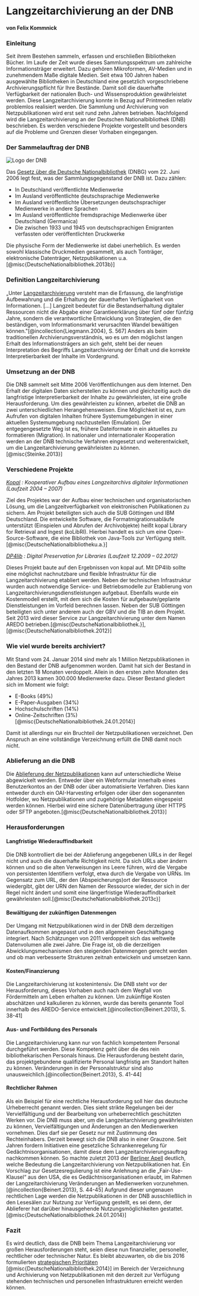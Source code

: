 
# Langzeitarchivierung an der DNB #
#### von Felix Kommnick ####

### Einleitung ####

Seit ihrem Bestehen sammeln, erfassen und erschließen Bibliotheken Bücher. Im Laufe der Zeit wurde dieses Sammlungsspektrum um zahlreiche Informationsträger erweitert. Dazu gehören Mikroformen, AV-Medien und in zunehmendem Maße digitale Medien. Seit etwa 100 Jahren haben ausgewählte Bibliotheken in Deutschland eine gesetzlich vorgeschriebene Archivierungspflicht für Ihre Bestände. Damit soll die dauerhafte Verfügbarkeit der nationalen Buch- und Wissensproduktion gewährleistet werden. Diese Langzeitarchivierung konnte in Bezug auf Printmedien relativ problemlos realisiert werden. Die Sammlung und Archivierung von Netzpublikationen wird erst seit rund zehn Jahren betrieben. Nachfolgend wird die Langzeitarchivierung an der Deutschen Nationalbibliothek (DNB) beschrieben. Es werden verschiedene Projekte vorgestellt und besonders auf die Probleme und Grenzen dieser Vorhaben eingegangen. 

### Der Sammelauftrag der DNB ###

![Logo der DNB][1]

Das [Gesetz über die Deutsche Nationalbibliothek][2] (DNBG) vom 22. Juni 2006 legt fest, was der Sammlungsgegenstand der DNB ist. Dazu zählen: 

 - In Deutschland veröffentlichte Medienwerke
 - Im Ausland veröffentlichte deutschsprachige Medienwerke
 - Im Ausland veröffentlichte Übersetzungen deutschsprachiger Medienwerke in andere Sprachen
 - Im Ausland veröffentlichte fremdsprachige Medienwerke über Deutschland (Germanica)
 - Die zwischen 1933 und 1945 von deutschsprachigen Emigranten verfassten oder veröffentlichten Druckwerke

Die physische Form der Medienwerke ist dabei unerheblich. Es werden sowohl klassische Druckmedien gesammelt, als auch Tonträger, elektronische Datenträger, Netzpublikationen u.a.[@misc{DeutscheNationalbibliothek.2013b}]

### Definition Langzeitarchivierung ###

„Unter [Langzeitarchivierung][3] versteht man die Erfassung, die langfristige Aufbewahrung und die Erhaltung der dauerhaften Verfügbarkeit von Informationen. […] Langzeit bedeutet für die Bestandserhaltung digitaler Ressourcen nicht die Abgabe einer Garantieerklärung über fünf oder fünfzig Jahre, sondern die verantwortliche Entwicklung von Strategien, die den beständigen, vom Informationsmarkt verursachten Wandel bewältigen können."[@incollection{Liegmann.2004}, S. 567]
Anders als beim traditionellen Archivierungsverständnis, wo es um den möglichst langen Erhalt des Informationsträgers an sich geht, steht bei der neuen Interpretation des Begriffs Langzeitarchivierung der Erhalt und die korrekte Interpretierbarkeit der Inhalte im Vordergrund. 

### Umsetzung an der DNB ###

Die DNB sammelt seit Mitte 2006 Veröffentlichungen aus dem Internet. Den Erhalt der digitalen Daten sicherstellen zu können und gleichzeitig auch die langfristige Interpretierbarkeit der Inhalte zu gewährleisten, ist eine große Herausforderung. Um dies gewährleisten zu können, arbeitet die DNB an zwei unterschiedlichen Herangehensweisen. 
Eine Möglichkeit ist es, zum Aufrufen von digitalen Inhalten frühere Systemumgebungen in einer aktuellen Systemumgebung nachzustellen (Emulation). Der entgegengesetzte Weg ist es, frühere Dateiformate in ein aktuelles zu formatieren (Migration). 
In nationaler und internationaler Kooperation werden an der DNB technische Verfahren eingesetzt und weiterentwickelt, um die Langzeitarchivierung gewährleisten zu können.[@misc{Steinke.2013}]

### Verschiedene Projekte ###

*[Kopal][4] : Kooperativer Aufbau eines Langzeitarchivs digitaler Informationen (Laufzeit 2004 – 2007)*

Ziel des Projektes war der Aufbau einer technischen und organisatorischen Lösung, um die Langzeitverfügbarkeit von elektronischen Publikationen zu sichern. Am Projekt beteiligten sich auch die SUB Göttingen und IBM Deutschland. Die entwickelte Software, die Formatmigrationsabläufe unterstützt (Einspielen und Abrufen der Archivobjekte) heißt kopal Library for Retrieval and Ingest (koLibRI). Hierbei handelt es sich um eine Open-Source-Software, die eine Bibliothek von Java-Tools zur Verfügung stellt.[@misc{DeutscheNationalbibliotheku.a.}]

*[DP4lib][5] : Digital Preservation for Libraries (Laufzeit 12.2009 – 02.2012)*

Dieses Projekt baute auf den Ergebnissen von kopal auf. Mit DP4lib sollte eine möglichst nachnutzbare und flexible Infrastruktur für die Langzeitarchivierung etabliert werden. Neben der technischen Infrastruktur wurden auch notwendige Service- und Betriebsmodelle zur Etablierung von Langzeitarchivierungsdienstleistungen aufgebaut. Ebenfalls wurde ein Kostenmodell erstellt, mit dem sich die Kosten für aufgebaute/geplante Dienstleistungen im Vorfeld berechnen lassen.  Neben der SUB Göttingen beteiligten sich unter anderem auch der GBV und die TIB an dem Projekt. Seit 2013 wird dieser Service zur Langzeitarchivierung unter dem Namen AREDO betrieben.[@misc{DeutscheNationalbibliothek.}], [@misc{DeutscheNationalbibliothek.2012}]

### Wie viel wurde bereits archiviert? ###

Mit Stand vom 24. Januar 2014 sind mehr als 1 Million Netzpublikationen in den Bestand der DNB aufgenommen worden. Damit hat sich der Bestand in den letzten 18 Monaten verdoppelt. Allein in den ersten zehn Monaten des Jahres 2013 kamen 300.000 Medienwerke dazu. Dieser Bestand gliedert sich im Moment wie folgt: 

 - E-Books (49%)
 - E-Paper-Ausgaben (34%)
 - Hochschulschriften (14%)
 - Online-Zeitschriften (3%)[@misc{DeutscheNationalbibliothek.24.01.2014}]

Damit ist allerdings nur ein Bruchteil der Netzpublikationen verzeichnet. Den Anspruch an eine vollständige Verzeichnung erfüllt die DNB damit noch nicht. 

### Ablieferung an die DNB ###

Die [Ablieferung der Netzpublikationen][6] kann auf unterschiedliche Weise abgewickelt werden. Entweder über ein Webformular innerhalb eines Benutzerkontos an der DNB oder über automatisierte Verfahren. Dies kann entweder durch ein OAI-Harvesting erfolgen oder über den sogenannten Hotfolder, wo Netzpublikationen und zugehörige Metadaten eingespeist werden können. Hierbei wird eine sichere Datenübertragung über HTTPS oder SFTP angeboten.[@misc{DeutscheNationalbibliothek.2013}]

### Herausforderungen ###
#### Langfristige Wiederauffindbarkeit ####

Die DNB kontrolliert die bei der Ablieferung angegebenen URLs in der Regel nicht und auch die dauerhafte Richtigkeit nicht. Da sich URLs aber ändern können und so die alten Verweisungen ins Leere führen, wird die Vergabe von persistenten Identifiern verfolgt, etwa durch die Vergabe von URNs. Im Gegensatz zum URL, der den (Abspeicherungs)ort der Ressource wiedergibt, gibt der URN den Namen der Ressource wieder, der sich in der Regel nicht ändert und somit eine längerfristige Wiederauffindbarkeit gewährleisten soll.[@misc{DeutscheNationalbibliothek.2013c}] 

#### Bewältigung der zukünftigen Datenmengen ####

Der Umgang mit Netzpublikationen wird in der DNB dem derzeitigen Datenaufkommen angepasst und in den allgemeinen Geschäftsgang integriert. Nach Schätzungen von 2011 verdoppelt sich das weltweite Datenvolumen alle zwei Jahre. Die Frage ist, ob die derzeitigen Abwicklungsmechanismen den steigenden Datenmengen gerecht werden und ob man verbesserte Strukturen zeitnah entwickeln und umsetzen kann. 

#### Kosten/Finanzierung ####

Die Langzeitarchivierung ist kostenintensiv. Die DNB steht vor der Herausforderung, dieses Vorhaben auch nach dem Wegfall von Fördermitteln am Leben erhalten zu können. Um zukünftige Kosten abschätzen und kalkulieren zu können, wurde das bereits genannte Tool innerhalb des AREDO-Service entwickelt.[@incollection{Beinert.2013}, S. 38-41]

#### Aus- und Fortbildung des Personals ####

Die Langzeitarchivierung kann nur von fachlich kompetentem Personal durchgeführt werden. Diese Kompetenz geht über die des rein bibliothekarischen Personals hinaus. Die Herausforderung besteht darin, das projektgebundene qualifizierte Personal langfristig am Standort halten zu können. Veränderungen in der Personalstruktur sind also unausweichlich.[@incollection{Beinert.2013}, S. 41-44] 

#### Rechtlicher Rahmen ####

Als ein Beispiel für eine rechtliche Herausforderung soll hier das deutsche Urheberrecht genannt werden. Dies sieht strikte Regelungen bei der Vervielfältigung und der Bearbeitung von urheberrechtlich geschützten Werken vor. Die DNB muss aber, um die Langzeitarchivierung gewährleisten zu können, Vervielfältigungen und Änderungen an den Medienwerken vornehmen. Dies darf sie per Gesetz nur mit Zustimmung des Rechteinhabers. Derzeit bewegt sich die DNB also in einer Grauzone. Seit Jahren fordern Initiativen eine gesetzliche Schrankenregelung für Gedächtnisorganisationen, damit diese dem Langzeitarchivierungsauftrag nachkommen können. So machte zuletzt 2013 der [Berliner Apell][7] deutlich, welche Bedeutung die Langzeitarchivierung von Netzpublikationen hat. Ein Vorschlag zur Gesetzesregulierung ist eine Anlehnung an die „Fair-Use-Klausel“ aus den USA, die es Gedächtnisorganisationen erlaubt, im Rahmen der Langzeitarchivierung   Veränderungen an Medienwerken vorzunehmen.[@incollection{Beinert.2013}, S. 44-45] 
Aufgrund dieser ungenauen rechtlichen Lage werden die Netzpublikationen in der DNB ausschließlich in den Lesesälen zur Nutzung zur Verfügung gestellt, es sei denn, der Ablieferer hat darüber hinausgehende Nutzungsmöglichkeiten gestattet.[@misc{DeutscheNationalbibliothek.24.01.2014}] 

### Fazit ###

Es wird deutlich, dass die DNB beim Thema Langzeitarchivierung vor großen Herausforderungen steht, seien diese nun finanzieller, personeller, rechtlicher oder technischer Natur. Es bleibt abzuwarten, ob die bis 2016 formulierten [strategischen Prioritäten][8] [@misc{DeutscheNationalbibliothek.2014}] im Bereich der Verzeichnung und Archivierung von Netzpublikationen mit den derzeit zur Verfügung stehenden technischen und personellen Infrastrukturen erreicht werden können.  


  [1]: http://upload.wikimedia.org/wikipedia/commons/5/5f/DNB.svg
  [2]: http://www.gesetze-im-internet.de/dnbg/BJNR133800006.html
  [3]: http://files.d-nb.de/nestor/berichte/digitalewelt.pdf
  [4]: http://kopal.langzeitarchivierung.de/index.php.de
  [5]: http://dp4lib.langzeitarchivierung.de/
  [6]: http://www.dnb.de/ablieferungnp
  [7]: http://www.berliner-appell.org/
  [8]: http://d-nb.info/1050432266/34